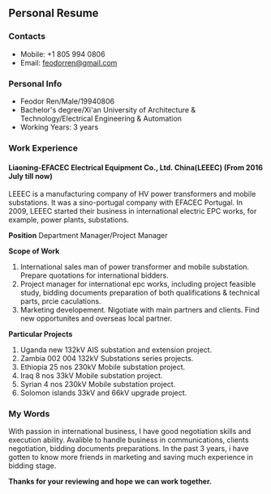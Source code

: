 ## Personal Resume

### Contacts
- Mobile: +1 805 994 0806
- Email: feodorren@gmail.com

### Personal Info
- Feodor Ren/Male/19940806
- Bachelor's degree/Xi'an University of Architecture & Technology/Electrical Engineering & Automation
- Working Years: 3 years

### Work Experience

#### Liaoning-EFACEC Electrical Equipment Co., Ltd. China(LEEEC) (From 2016 July till now)
LEEEC is a manufacturing company of HV power transformers and mobile substations. It was a sino-portugal company with EFACEC Portugal. In 2009, LEEEC started their business in international electric EPC works, for example, power plants, substations.

**Position** 
Department Manager/Project Manager

**Scope of Work** 
1. International sales man of power transformer and mobile substation. Prepare quotations for international bidders.
2. Project manager for international epc works, including project feasible study, bidding documents preparation of both qualifications & technical parts, prcie caculations.
3. Marketing developement. Nigotiate with main partners and clients. Find new opportunites and overseas local partner.

**Particular Projects**
1. Uganda new 132kV AIS substation and extension project.
2. Zambia 002 004 132kV Substations series projects.
3. Ethiopia 25 nos 230kV Mobile substation project.
4. Iraq 8 nos 33kV Mobile substation project.
5. Syrian 4 nos 230kV Mobile substation project.
6. Solomon islands 33kV and 66kV upgrade project.

### My Words

With passion in international business, I have good negotiation skills and execution ability. Avalible to handle business in communications, clients negotiation, bidding documents preparations. In the past 3 years, i have gotten to know more friends in marketing and saving much experience in bidding stage.


**Thanks for your reviewing and hope we can work together.**
